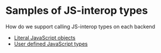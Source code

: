 # Samples of JS-interop types

How do we support calling JS-interop types on each backend

* [Literal JavaScript objects](literal.md)
* [User defined JavaScript types](user_type.md)
